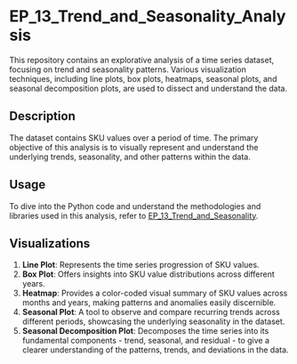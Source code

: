 # EP_13_Trend_and_Seasonality_Analysis


This repository contains an explorative analysis of a time series dataset, focusing on trend and seasonality patterns. Various visualization techniques, including line plots, box plots, heatmaps, seasonal plots, and seasonal decomposition plots, are used to dissect and understand the data.

## Description

The dataset contains SKU values over a period of time. The primary objective of this analysis is to visually represent and understand the underlying trends, seasonality, and other patterns within the data.

## Usage

To dive into the Python code and understand the methodologies and libraries used in this analysis, refer to [EP_13_Trend_and_Seasonality](https://github.com/NattapongTH/EP_13_Trend_and_Seasonality./blob/main/EP13_GitHub.ipynb).

## Visualizations

1. **Line Plot**: Represents the time series progression of SKU values. 
2. **Box Plot**: Offers insights into SKU value distributions across different years.
3. **Heatmap**: Provides a color-coded visual summary of SKU values across months and years, making patterns and anomalies easily discernible.
4. **Seasonal Plot**: A tool to observe and compare recurring trends across different periods, showcasing the underlying seasonality in the dataset.
5. **Seasonal Decomposition Plot**: Decomposes the time series into its fundamental components - trend, seasonal, and residual - to give a clearer understanding of the patterns, trends, and deviations in the data.

